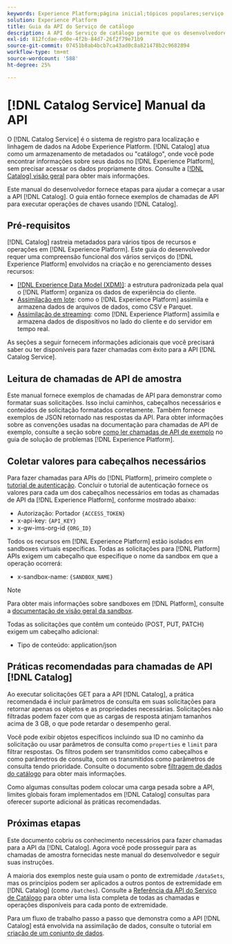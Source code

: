 ```yaml
---
keywords: Experience Platform;página inicial;tópicos populares;serviço de catálogo;catálogo;Serviço de catálogo;Catálogo
solution: Experience Platform
title: Guia da API do Serviço de catálogo
description: A API do Serviço de catálogo permite que os desenvolvedores gerenciem metadados do conjunto de dados na Adobe Experience Platform. Siga este manual para saber como executar operações importantes usando a API.
exl-id: 812fcdae-ed0e-4f2b-84d7-26f2f79e71b9
source-git-commit: 07451b8ab4bcb7ca43ad0c8a821478b2c9682894
workflow-type: tm+mt
source-wordcount: '588'
ht-degree: 25%

---
```


# [!DNL Catalog Service] Manual da API

O [!DNL Catalog Service] é o sistema de registro para localização e linhagem de dados na Adobe Experience Platform. [!DNL Catalog] atua como um armazenamento de metadados ou &quot;catálogo&quot;, onde você pode encontrar informações sobre seus dados no [!DNL Experience Platform], sem precisar acessar os dados propriamente ditos. Consulte a [[!DNL Catalog] visão geral](../home.md) para obter mais informações.

Este manual do desenvolvedor fornece etapas para ajudar a começar a usar a API [!DNL Catalog]. O guia então fornece exemplos de chamadas de API para executar operações de chaves usando [!DNL Catalog].

## Pré-requisitos

[!DNL Catalog] rastreia metadados para vários tipos de recursos e operações em [!DNL Experience Platform]. Este guia do desenvolvedor requer uma compreensão funcional dos vários serviços do [!DNL Experience Platform] envolvidos na criação e no gerenciamento desses recursos:

* [[!DNL Experience Data Model (XDM)]](../../xdm/home.md): a estrutura padronizada pela qual o [!DNL Platform] organiza os dados de experiência do cliente.
* [Assimilação em lote](../../ingestion/batch-ingestion/overview.md): como o [!DNL Experience Platform] assimila e armazena dados de arquivos de dados, como CSV e Parquet.
* [Assimilação de streaming](../../ingestion/streaming-ingestion/overview.md): como [!DNL Experience Platform] assimila e armazena dados de dispositivos no lado do cliente e do servidor em tempo real.

As seções a seguir fornecem informações adicionais que você precisará saber ou ter disponíveis para fazer chamadas com êxito para a API [!DNL Catalog Service].

## Leitura de chamadas de API de amostra

Este manual fornece exemplos de chamadas de API para demonstrar como formatar suas solicitações. Isso inclui caminhos, cabeçalhos necessários e conteúdos de solicitação formatados corretamente. Também fornece exemplos de JSON retornado nas respostas da API. Para obter informações sobre as convenções usadas na documentação para chamadas de API de exemplo, consulte a seção sobre [como ler chamadas de API de exemplo](../../landing/troubleshooting.md#how-do-i-format-an-api-request) no guia de solução de problemas [!DNL Experience Platform].

## Coletar valores para cabeçalhos necessários

Para fazer chamadas para APIs do [!DNL Platform], primeiro complete o [tutorial de autenticação](https://www.adobe.com/go/platform-api-authentication-en). Concluir o tutorial de autenticação fornece os valores para cada um dos cabeçalhos necessários em todas as chamadas de API da [!DNL Experience Platform], conforme mostrado abaixo:

* Autorização: Portador `{ACCESS_TOKEN}`
* x-api-key: `{API_KEY}`
* x-gw-ims-org-id `{ORG_ID}`

Todos os recursos em [!DNL Experience Platform] estão isolados em sandboxes virtuais específicas. Todas as solicitações para [!DNL Platform] APIs exigem um cabeçalho que especifique o nome da sandbox em que a operação ocorrerá:

* x-sandbox-name: `{SANDBOX_NAME}`

>[!NOTE]
>
>Para obter mais informações sobre sandboxes em [!DNL Platform], consulte a [documentação de visão geral da sandbox](../../sandboxes/home.md).

Todas as solicitações que contêm um conteúdo (POST, PUT, PATCH) exigem um cabeçalho adicional:

* Tipo de conteúdo: application/json

## Práticas recomendadas para chamadas de API [!DNL Catalog]

Ao executar solicitações GET para a API [!DNL Catalog], a prática recomendada é incluir parâmetros de consulta em suas solicitações para retornar apenas os objetos e as propriedades necessárias. Solicitações não filtradas podem fazer com que as cargas de resposta atinjam tamanhos acima de 3 GB, o que pode retardar o desempenho geral.

Você pode exibir objetos específicos incluindo sua ID no caminho da solicitação ou usar parâmetros de consulta como `properties` e `limit` para filtrar respostas. Os filtros podem ser transmitidos como cabeçalhos e como parâmetros de consulta, com os transmitidos como parâmetros de consulta tendo prioridade. Consulte o documento sobre [filtragem de dados do catálogo](filter-data.md) para obter mais informações.

Como algumas consultas podem colocar uma carga pesada sobre a API, limites globais foram implementados em [!DNL Catalog] consultas para oferecer suporte adicional às práticas recomendadas.

## Próximas etapas

Este documento cobriu os conhecimento necessários para fazer chamadas para a API da [!DNL Catalog]. Agora você pode prosseguir para as chamadas de amostra fornecidas neste manual do desenvolvedor e seguir suas instruções.

A maioria dos exemplos neste guia usam o ponto de extremidade `/dataSets`, mas os princípios podem ser aplicados a outros pontos de extremidade em [!DNL Catalog] (como `/batches`). Consulte a [Referência da API do Serviço de Catálogo](https://www.adobe.io/experience-platform-apis/references/catalog/) para obter uma lista completa de todas as chamadas e operações disponíveis para cada ponto de extremidade.

Para um fluxo de trabalho passo a passo que demonstra como a API [!DNL Catalog] está envolvida na assimilação de dados, consulte o tutorial em [criação de um conjunto de dados](../datasets/create.md).
